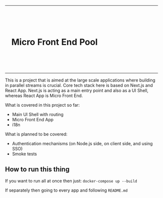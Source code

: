 <table border="0" width="100%">
<tr>
<td style="border:none"><img src="MFP-LOGO.png" alt="drawing" width="274" height="214"/></td>
<td style="border:none" width="600px">
<h1>Micro Front End Pool</h1>

</td>
</tr>
</table>
This is a project that is aimed at the large scale applications where building in parallel streams is crucial. 
Core tech stack here is based on Next.js and React App. 
Next.js is acting as a main entry point and also as a UI Shell, whereas React App is Micro Front End.

What is covered in this project so far:
 - Main UI Shell with routing
 - Micro Front End App
 - i18n
 
 What is planned to be covered:
  - Authentication mechanisms (on Node.js side, on client side, and using SSO)
  - Smoke tests

## How to run this thing
If you want to run all at once then just:
`docker-compose up --build`

If separately then going to every app and following `README.md`
